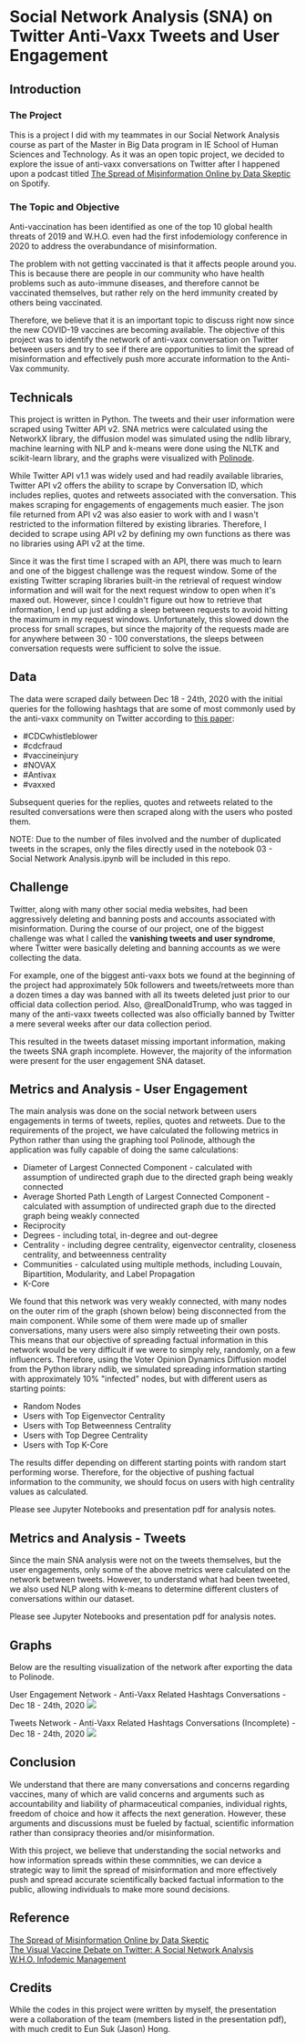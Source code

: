 # Social Network Analysis (SNA) on Twitter Anti-Vaxx Tweets and User Engagement

## Introduction

### The Project

This is a project I did with my teammates in our Social Network Analysis course as part of the Master in Big Data program in IE School of Human Sciences and Technology. As it was an open topic project, we decided to explore the issue of anti-vaxx conversations on Twitter after I happened upon a podcast titled <a href="https://open.spotify.com/episode/2M1OghvpwPhTEzVtKEGUZL?si=Z0QTC_XLT1yQQ6To6wenfA">The Spread of Misinformation Online by Data Skeptic</a> on Spotify.

### The Topic and Objective

Anti-vaccination has been identified as one of the top 10 global health threats of 2019 and W.H.O. even had the first infodemiology conference in 2020 to address the overabundance of misinformation. 

The problem with not getting vaccinated is that it affects people around you. This is because there are people in our community who have health problems such as auto-immune diseases, and therefore cannot be vaccinated themselves, but rather rely on the herd immunity created by others being vaccinated.

Therefore, we believe that it is an important topic to discuss right now since the new COVID-19 vaccines are becoming available. The objective of this project was to identify the network of anti-vaxx conversation on Twitter between users and try to see if there are opportunities to limit the spread of misinformation and effectively push more accurate information to the Anti-Vax community.

## Technicals

This project is written in Python. The tweets and their user information were scraped using Twitter API v2. SNA metrics were calculated using the NetworkX library, the diffusion model was simulated using the ndlib library, machine learning with NLP and k-means were done using the NLTK and scikit-learn library, and the graphs were visualized with <a href="https://www.polinode.com/">Polinode</a>.

While Twitter API v1.1 was widely used and had readily available libraries, Twitter API v2 offers the ability to scrape by Conversation ID, which includes replies, quotes and retweets associated with the conversation. This makes scraping for engagements of engagements much easier. The json file returned from API v2 was also easier to work with and I wasn't restricted to the information filtered by existing libraries. Therefore, I decided to scrape using API v2 by defining my own functions as there was no libraries using API v2 at the time.

Since it was the first time I scraped with an API, there was much to learn and one of the biggest challenge was the request window. Some of the existing Twitter scraping libraries built-in the retrieval of request window information and will wait for the next request window to open when it's maxed out. However, since I couldn't figure out how to retrieve that information, I end up just adding a sleep between requests to avoid hitting the maximum in my request windows. Unfortunately, this slowed down the process for small scrapes, but since the majority of the requests made are for anywhere between 30 - 100 converstations, the sleeps between conversation requests were sufficient to solve the issue.

## Data

The data were scraped daily between Dec 18 - 24th, 2020 with the initial queries for the following hashtags that are some of most commonly used by the anti-vaxx community on Twitter according to <a href="https://www.cogitatiopress.com/mediaandcommunication/article/view/2847/2847">this paper</a>:
<ul>
  <li>#CDCwhistleblower</li>
  <li>#cdcfraud</li>
  <li>#vaccineinjury</li>
  <li>#NOVAX</li>
  <li>#Antivax</li>
  <li>#vaxxed</li>
</ul>

Subsequent queries for the replies, quotes and retweets related to the resulted conversations were then scraped along with the users who posted them.

NOTE: Due to the number of files involved and the number of duplicated tweets in the scrapes, only the files directly used in the notebook 03 - Social Network Analysis.ipynb will be included in this repo.

## Challenge

Twitter, along with many other social media websites, had been aggressively deleting and banning posts and accounts associated with misinformation. During the course of our project, one of the biggest challenge was what I called the <b>vanishing tweets and user syndrome</b>, where Twitter were basically deleting and banning accounts as we were collecting the data.

For example, one of the biggest anti-vaxx bots we found at the beginning of the project had approximately 50k followers and tweets/retweets more than a dozen times a day was banned with all its tweets deleted just prior to our official data collection period. Also, @realDonaldTrump, who was tagged in many of the anti-vaxx tweets collected was also officially banned by Twitter a mere several weeks after our data collection period.

This resulted in the tweets dataset missing important information, making the tweets SNA graph incomplete. However, the majority of the information were present for the user engagement SNA dataset.

## Metrics and Analysis - User Engagement

The main analysis was done on the social network between users engagements in terms of tweets, replies, quotes and retweets. Due to the requirements of the project, we have calculated the following metrics in Python rather than using the graphing tool Polinode, although the application was fully capable of doing the same calculations:
<ul>
  <li>Diameter of Largest Connected Component - calculated with assumption of undirected graph due to the directed graph being weakly connected</li>
  <li>Average Shorted Path Length of Largest Connected Component - calculated with assumption of undirected graph due to the directed graph being weakly connected</li>
  <li>Reciprocity</li>
  <li>Degrees - including total, in-degree and out-degree</li>
  <li>Centrality - including degree centrality, eigenvector centrality, closeness centrality, and betweenness centrality</li>
  <li>Communities - calculated using multiple methods, including Louvain, Bipartition, Modularity, and Label Propagation</li>
  <li>K-Core</li>
</ul>

We found that this network was very weakly connected, with many nodes on the outer rim of the graph (shown below) being disconnected from the main component. While some of them were made up of smaller conversations, many users were also simply retweeting their own posts. This means that our objective of spreading factual information in this network would be very difficult if we were to simply rely, randomly, on a few influencers. Therefore, using the Voter Opinion Dynamics Diffusion model from the Python library ndlib, we simulated spreading information starting with approximately 10% "infected" nodes, but with different users as starting points:
<ul>
  <li>Random Nodes</li>
  <li>Users with Top Eigenvector Centrality</li>
  <li>Users with Top Betweenness Centrality</li>
  <li>Users with Top Degree Centrality</li>
  <li>Users with Top K-Core</li>
</ul>

The results differ depending on different starting points with random start performing worse. Therefore, for the objective of pushing factual information to the community, we should focus on users with high centrality values as calculated.

Please see Jupyter Notebooks and presentation pdf for analysis notes.

## Metrics and Analysis - Tweets

Since the main SNA analysis were not on the tweets themselves, but the user engagements, only some of the above metrics were calculated on the network between tweets. However, to understand what had been tweeted, we also used NLP along with k-means to determine different clusters of conversations within our dataset.

Please see Jupyter Notebooks and presentation pdf for analysis notes.

## Graphs

Below are the resulting visualization of the network after exporting the data to Polinode.

User Engagement Network - Anti-Vaxx Related Hashtags Conversations - Dec 18 - 24th, 2020
<img src="https://github.com/deborahcheng/twitter_anti_vaxx_sna/blob/main/graph/Tweets_User_v3.png?raw=true">

Tweets Network - Anti-Vaxx Related Hashtags Conversations (Incomplete) - Dec 18 - 24th, 2020
<img src="https://github.com/deborahcheng/twitter_anti_vaxx_sna/blob/main/graph/Tweets_v3.png?raw=true">

## Conclusion

We understand that there are many conversations and concerns regarding vaccines, many of which are valid concerns and arguments such as accountability and liability of pharmaceutical companies, individual rights, freedom of choice and how it affects the next generation. However, these arguments and discussions must be fueled by factual, scientific information rather than consipracy theories and/or misinformation.

With this project, we believe that understanding the social networks and how information spreads within these commnities, we can device a strategic way to limit the spread of misinformation and more effectively push and spread accurate scientifically backed factual information to the public, allowing individuals to make more sound decisions.

## Reference

<a href="https://open.spotify.com/episode/2M1OghvpwPhTEzVtKEGUZL?si=Z0QTC_XLT1yQQ6To6wenfA">The Spread of Misinformation Online by Data Skeptic</a><br>
<a href="https://www.cogitatiopress.com/mediaandcommunication/article/view/2847/2847">The Visual Vaccine Debate on Twitter: A Social Network Analysis</a><br>
<a href="https://www.who.int/teams/risk-communication/infodemic-management">W.H.O. Infodemic Management</a>

## Credits

While the codes in this project were written by myself, the presentation were a collaboration of the team (members listed in the presentation pdf), with much credit to Eun Suk (Jason) Hong.
